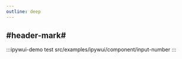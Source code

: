 ```yaml
---
outline: deep
---
```


## #header-mark#
:::ipywui-demo test
src/examples/ipywui/component/input-number
:::
